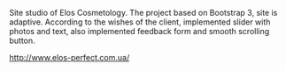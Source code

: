  Site studio of Elos Cosmetology.
 The project based on Bootstrap 3, site is adaptive.
 According to the wishes of the client, implemented slider with photos and text, also implemented
 feedback form and smooth scrolling button.

 http://www.elos-perfect.com.ua/
